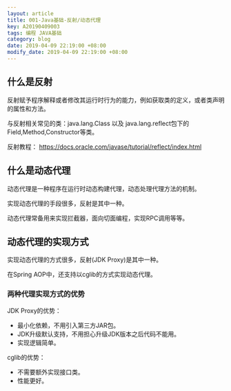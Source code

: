 ```yaml
---
layout: article
title: 001-Java基础-反射/动态代理
key: A20190409003
tags: 编程 JAVA基础
category: blog
date: 2019-04-09 22:19:00 +08:00
modify_date: 2019-04-09 22:19:00 +08:00
---
```


## 什么是反射

反射赋予程序解释或者修改其运行时行为的能力，例如获取类的定义，或者类声明的属性和方法。

与反射相关常见的类：java.lang.Class 以及 java.lang.reflect包下的Field,Method,Constructor等类。

反射教程：
https://docs.oracle.com/javase/tutorial/reflect/index.html

<!--more-->

## 什么是动态代理

动态代理是一种程序在运行时动态构建代理，动态处理代理方法的机制。

实现动态代理的手段很多，反射是其中一种。

动态代理常备用来实现拦截器，面向切面编程，实现RPC调用等等。

## 动态代理的实现方式

实现动态代理的方式很多，反射(JDK Proxy)是其中一种。

在Spring AOP中，还支持以cglib的方式实现动态代理。

### 两种代理实现方式的优势
JDK Proxy的优势：

* 最小化依赖，不用引入第三方JAR包。
* JDK升级默认支持，不用担心升级JDK版本之后代码不能用。
* 实现逻辑简单。

cglib的优势：

* 不需要额外实现接口类。
* 性能更好。





